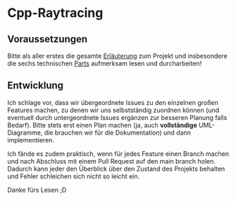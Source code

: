 # Cpp-Raytracing
## Voraussetzungen
Bitte als aller erstes die gesamte [Erläuterung](https://collaborating.tuhh.de/e-10/teaching/oop/lecture/-/blob/master/5_project/general/README.md#theoretical-description) zum Projekt und insbesondere die sechs technischen [Parts](https://collaborating.tuhh.de/e-10/teaching/oop/lecture/-/blob/master/5_project/general/part1.md) aufmerksam lesen und durcharbeiten!
## Entwicklung
Ich schlage vor, dass wir übergeordnete Issues zu den einzelnen großen Features machen, zu denen wir uns selbstständig zuordnen können (und eventuell durch untergeordnete Issues ergänzen zur besseren Planung falls Bedarf). Bitte stets erst einen Plan machen (ja, auch **vollständige** UML-Diagramme, die brauchen wir für die Dokumentation) und dann implementieren.

Ich fände es zudem praktisch, wenn für jedes Feature einen Branch machen und nach Abschluss mit einem Pull Request auf den main branch holen. Dadurch kann jeder den Überblick über den Zustand des Projekts behalten und Fehler schleichen sich nicht so leicht ein.

Danke fürs Lesen ;D
